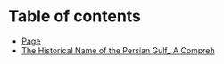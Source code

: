 # Table of contents

* [Page](README.md)
* [The Historical Name of the Persian Gulf\_ A Compreh](the-historical-name-of-the-persian-gulf_-a-compreh.md)

